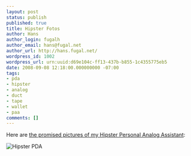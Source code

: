 ```yaml
---
layout: post
status: publish
published: true
title: Hipster Fotos
author: Hans
author_login: fugalh
author_email: hans@fugal.net
author_url: http://hans.fugal.net/
wordpress_id: 1002
wordpress_url: urn:uuid:d69e104c-ff13-437b-b855-1c4355775eb5
date: 2008-09-08 12:18:00.000000000 -07:00
tags:
- pda
- hipster
- analog
- duct
- tape
- wallet
- paa
comments: []
---
```

<p>Here are <a href="http://foton.fugal.net/album/163">the promised pictures of my Hipster Personal Analog Assistant</a>:</p>

<p><img src="http://foton.fugal.net/foto/3632/thumbnail" alt="Hipster PDA"/></p>
